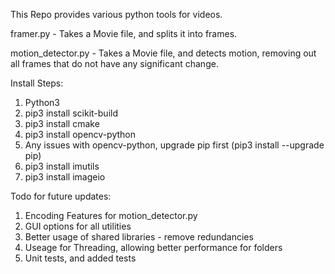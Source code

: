 This Repo provides various python tools for videos.

framer.py - Takes a Movie file, and splits it into frames.

motion_detector.py - Takes a Movie file, and detects motion, removing out all frames that do not have any significant change.

Install Steps:
1. Python3
2. pip3 install scikit-build
3. pip3 install cmake
4. pip3 install opencv-python
5. Any issues with opencv-python, upgrade pip first (pip3 install --upgrade pip)
6. pip3 install imutils
7. pip3 install imageio

Todo for future updates:
1. Encoding Features for motion_detector.py
2. GUI options for all utilities
3. Better usage of shared libraries - remove redundancies
4. Useage for Threading, allowing better performance for folders
5. Unit tests, and added tests